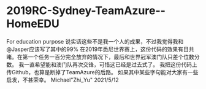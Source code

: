# 2019RC-Sydney-TeamAzure--HomeEDU
For education purpose
  说实话这些不是我一个人的成果，不过我觉得我和@Jasper应该写了其中的99%
  在2019年悉尼世界赛上，这份代码的效果有目共睹。在第一个任务一百分完全放弃的情况下，最后和世界冠军澳门队只差个位数分数。
  我一直希望能和澳门队再次交锋，可惜这已经是过去式了。
  我把这份代码上传Github，也算是断掉了TeamAzure的后路。
  如果其中某些字句能对大家有一些启发，不甚荣幸。
  Michael"Zhi_Yu" 2021/5/12
